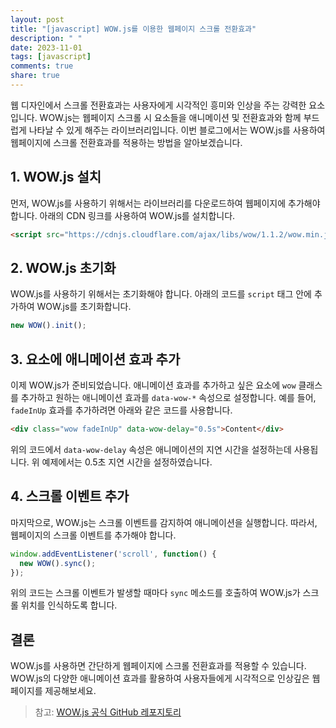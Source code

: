 ```yaml
---
layout: post
title: "[javascript] WOW.js를 이용한 웹페이지 스크롤 전환효과"
description: " "
date: 2023-11-01
tags: [javascript]
comments: true
share: true
---
```


웹 디자인에서 스크롤 전환효과는 사용자에게 시각적인 흥미와 인상을 주는 강력한 요소입니다. WOW.js는 웹페이지 스크롤 시 요소들을 애니메이션 및 전환효과와 함께 부드럽게 나타날 수 있게 해주는 라이브러리입니다. 이번 블로그에서는 WOW.js를 사용하여 웹페이지에 스크롤 전환효과를 적용하는 방법을 알아보겠습니다. 

## 1. WOW.js 설치

먼저, WOW.js를 사용하기 위해서는 라이브러리를 다운로드하여 웹페이지에 추가해야 합니다. 아래의 CDN 링크를 사용하여 WOW.js를 설치합니다.

```html
<script src="https://cdnjs.cloudflare.com/ajax/libs/wow/1.1.2/wow.min.js"></script>
```

## 2. WOW.js 초기화

WOW.js를 사용하기 위해서는 초기화해야 합니다. 아래의 코드를 `script` 태그 안에 추가하여 WOW.js를 초기화합니다.

```javascript
new WOW().init();
```

## 3. 요소에 애니메이션 효과 추가

이제 WOW.js가 준비되었습니다. 애니메이션 효과를 추가하고 싶은 요소에 `wow` 클래스를 추가하고 원하는 애니메이션 효과를 `data-wow-*` 속성으로 설정합니다. 예를 들어, `fadeInUp` 효과를 추가하려면 아래와 같은 코드를 사용합니다.

```html
<div class="wow fadeInUp" data-wow-delay="0.5s">Content</div>
```

위의 코드에서 `data-wow-delay` 속성은 애니메이션의 지연 시간을 설정하는데 사용됩니다. 위 예제에서는 0.5초 지연 시간을 설정하였습니다.

## 4. 스크롤 이벤트 추가

마지막으로, WOW.js는 스크롤 이벤트를 감지하여 애니메이션을 실행합니다. 따라서, 웹페이지의 스크롤 이벤트를 추가해야 합니다.

```javascript
window.addEventListener('scroll', function() {
  new WOW().sync();
});
```

위의 코드는 스크롤 이벤트가 발생할 때마다 `sync` 메소드를 호출하여 WOW.js가 스크롤 위치를 인식하도록 합니다.

## 결론

WOW.js를 사용하면 간단하게 웹페이지에 스크롤 전환효과를 적용할 수 있습니다. WOW.js의 다양한 애니메이션 효과를 활용하여 사용자들에게 시각적으로 인상깊은 웹페이지를 제공해보세요.

> 참고: [WOW.js 공식 GitHub 레포지토리](https://github.com/matthieua/WOW)